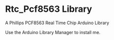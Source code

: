 # Rtc_Pcf8563 Library

A Phillips PCF8563 Real Time Chip Arduino Library

Use the Arduino Library Manager to install me.


